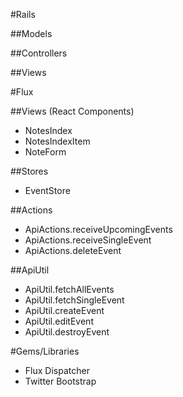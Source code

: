 #Rails

##Models

##Controllers
 
##Views

#Flux

##Views (React Components)
- NotesIndex
- NotesIndexItem
- NoteForm

##Stores
- EventStore

##Actions
- ApiActions.receiveUpcomingEvents
- ApiActions.receiveSingleEvent
- ApiActions.deleteEvent

##ApiUtil
- ApiUtil.fetchAllEvents
- ApiUtil.fetchSingleEvent
- ApiUtil.createEvent
- ApiUtil.editEvent
- ApiUtil.destroyEvent

#Gems/Libraries
- Flux Dispatcher
- Twitter Bootstrap
